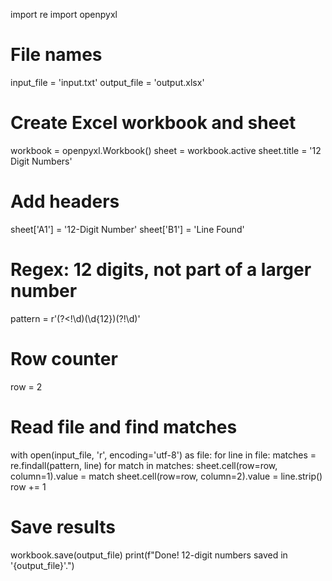 import re
import openpyxl

# File names
input_file = 'input.txt'
output_file = 'output.xlsx'

# Create Excel workbook and sheet
workbook = openpyxl.Workbook()
sheet = workbook.active
sheet.title = '12 Digit Numbers'

# Add headers
sheet['A1'] = '12-Digit Number'
sheet['B1'] = 'Line Found'

# Regex: 12 digits, not part of a larger number
pattern = r'(?<!\d)(\d{12})(?!\d)'

# Row counter
row = 2

# Read file and find matches
with open(input_file, 'r', encoding='utf-8') as file:
    for line in file:
        matches = re.findall(pattern, line)
        for match in matches:
            sheet.cell(row=row, column=1).value = match
            sheet.cell(row=row, column=2).value = line.strip()
            row += 1

# Save results
workbook.save(output_file)
print(f"Done! 12-digit numbers saved in '{output_file}'.")

